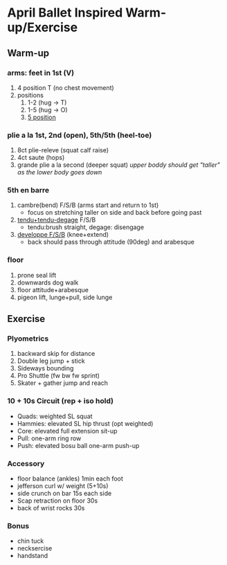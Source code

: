 # April Ballet Inspired Warm-up/Exercise
## Warm-up
### arms: feet in 1st (V)
1. 4 position T (no chest movement)
1. positions
    1. 1-2 (hug -> T)
    1. 1-5 (hug -> O)
    1. [5 position](https://www.youtube.com/watch?v=dAKfOX0xoLs)
### plie a la 1st, 2nd (open), 5th/5th (heel-toe) 
1. 8ct plie-releve (squat calf raise)
1. 4ct saute (hops)
2. grande plie a la second (deeper squat)
_upper boddy should get "taller" as the lower body goes down_
### 5th en barre
1. cambre(bend) F/S/B (arms start and return to 1st)
    - focus on stretching taller on side and back before going past
1. [tendu+tendu-degage](https://www.youtube.com/watch?v=MeU_hBfQ3lM) F/S/B 
    - tendu:brush straight, degage: disengage
1. [developpe F/S/B](https://www.youtube.com/watch?v=m4A6PLeGIB4) (knee+extend)
    - back should pass through attitude (90deg) and arabesque
### floor
1. prone seal lift
1. downwards dog walk
1. floor attitude+arabesque
1. pigeon lift, lunge+pull, side lunge

## Exercise
### Plyometrics
1. backward skip for distance
2. Double leg jump + stick
3. Sideways bounding
4. Pro Shuttle (fw bw fw sprint)
5. Skater + gather jump and reach

### 10 + 10s Circuit (rep + iso hold)
- Quads: weighted SL squat
- Hammies: elevated SL hip thrust (opt weighted)
- Core: elevated full extension sit-up 
- Pull: one-arm ring row
- Push: elevated bosu ball one-arm push-up

### Accessory
- floor balance (ankles) 1min each foot
- jefferson curl w/ weight (5+10s)
- side crunch on bar 15s each side
- Scap retraction on floor 30s
- back of wrist rocks 30s
### Bonus
- chin tuck
- necksercise 
- handstand


